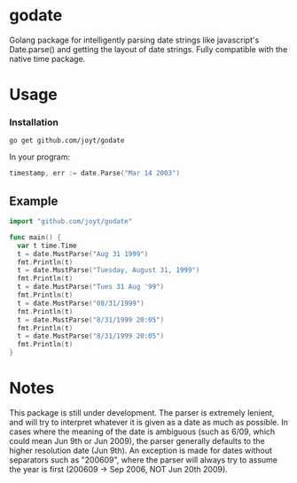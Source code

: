 # godate
Golang package for intelligently parsing date strings like javascript's Date.parse() and getting the layout of date strings.
Fully compatible with the native time package.

# Usage
### Installation
```
go get github.com/joyt/godate
```

In your program:
```go
timestamp, err := date.Parse("Mar 14 2003")
```

## Example
```go
import "github.com/joyt/godate"

func main() {
  var t time.Time
  t = date.MustParse("Aug 31 1999")
  fmt.Println(t)
  t = date.MustParse("Tuesday, August 31, 1999")
  fmt.Println(t)
  t = date.MustParse("Tues 31 Aug '99")
  fmt.Println(t)
  t = date.MustParse("08/31/1999")
  fmt.Println(t)
  t = date.MustParse("8/31/1999 20:05")
  fmt.Println(t)
  t = date.MustParse("8/31/1999 20:05")
  fmt.Println(t)
}
```

# Notes
This package is still under development.
The parser is extremely lenient, and will try to interpret whatever it is given as a date as much as possible.
In cases where the meaning of the date is ambiguous (such as 6/09, which could mean Jun 9th or Jun 2009), the parser generally defaults to the higher resolution date (Jun 9th). An exception is made for dates without separators such as "200609", where the parser will always try to assume the year is first (200609 -> Sep 2006, NOT Jun 20th 2009).
